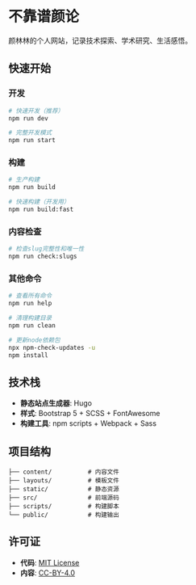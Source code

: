 # 不靠谱颜论

颜林林的个人网站，记录技术探索、学术研究、生活感悟。

## 快速开始

### 开发

```bash
# 快速开发（推荐）
npm run dev

# 完整开发模式
npm run start
```

### 构建

```bash
# 生产构建
npm run build

# 快速构建（开发用）
npm run build:fast
```

### 内容检查

```bash
# 检查slug完整性和唯一性
npm run check:slugs
```

### 其他命令

```bash
# 查看所有命令
npm run help

# 清理构建目录
npm run clean

# 更新node依赖包
npx npm-check-updates -u
npm install
```

## 技术栈

- **静态站点生成器**: Hugo
- **样式**: Bootstrap 5 + SCSS + FontAwesome
- **构建工具**: npm scripts + Webpack + Sass

## 项目结构

```
├── content/          # 内容文件
├── layouts/          # 模板文件
├── static/           # 静态资源
├── src/              # 前端源码
├── scripts/          # 构建脚本
└── public/           # 构建输出
```

## 许可证

- **代码**: [MIT License](LICENSE)
- **内容**: [CC-BY-4.0](LICENSE-CC-BY-4.0)
